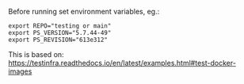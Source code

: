 Before running set environment variables, eg.:
```
export REPO="testing or main"
export PS_VERSION="5.7.44-49"
export PS_REVISION="613e312"
```

This is based on:
https://testinfra.readthedocs.io/en/latest/examples.html#test-docker-images
